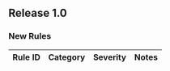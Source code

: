 ## Release 1.0

### New Rules

Rule ID | Category | Severity | Notes                                          
--------|----------|----------|------------------------------------------------